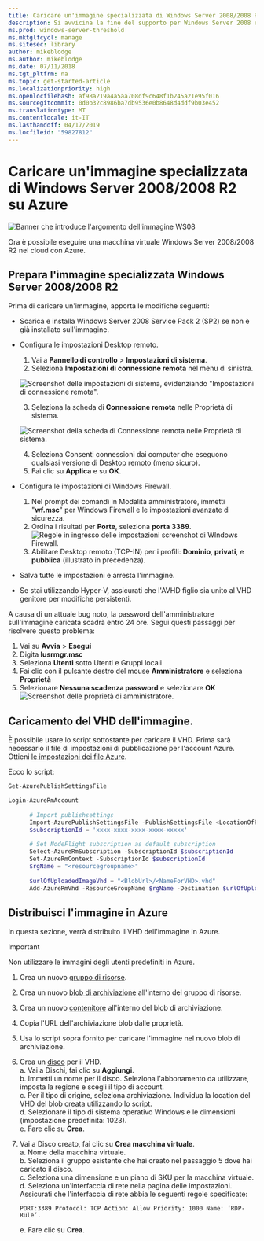 ```yaml
---
title: Caricare un'immagine specializzata di Windows Server 2008/2008 R2 su Azure
description: Si avvicina la fine del supporto per Windows Server 2008 e Windows Server 2008 R2. Scopri come effettuare la rilocazione ad Azure eseguendo l'hosting di Windows Server nel cloud.
ms.prod: windows-server-threshold
ms.mktglfcycl: manage
ms.sitesec: library
author: mikeblodge
ms.author: mikeblodge
ms.date: 07/11/2018
ms.tgt_pltfrm: na
ms.topic: get-started-article
ms.localizationpriority: high
ms.openlocfilehash: af98a219a4a5aa708df9c648f1b245a21e95f016
ms.sourcegitcommit: 0d0b32c8986ba7db9536e0b8648d4ddf9b03e452
ms.translationtype: MT
ms.contentlocale: it-IT
ms.lasthandoff: 04/17/2019
ms.locfileid: "59827812"
---
```

# <a name="upload-a-windows-server-20082008-r2-specialized-image-to-azure"></a>Caricare un'immagine specializzata di Windows Server 2008/2008 R2 su Azure 

![Banner che introduce l'argomento dell'immagine WS08](media/WS08-image-banner-large.png)

Ora è possibile eseguire una macchina virtuale Windows Server 2008/2008 R2 nel cloud con Azure. 

## <a name="prep-the-windows-server-20082008-r2-specialized-image"></a>Prepara l'immagine specializzata Windows Server 2008/2008 R2
Prima di caricare un'immagine, apporta le modifiche seguenti:

- Scarica e installa Windows Server 2008 Service Pack 2 (SP2) se non è già installato sull'immagine.

- Configura le impostazioni Desktop remoto.
   1. Vai a **Pannello di controllo** > **Impostazioni di sistema**.   
   2. Seleziona **Impostazioni di connessione remota** nel menu di sinistra.

   ![Screenshot delle impostazioni di sistema, evidenziando "Impostazioni di connessione remota".](media/1a_remote_settings.png)

   3. Seleziona la scheda di **Connessione remota** nelle Proprietà di sistema.   

   ![Screenshot della scheda di Connessione remota nelle Proprietà di sistema.](media/2c_sysprops.png)

   4. Seleziona Consenti connessioni dai computer che eseguono qualsiasi versione di Desktop remoto (meno sicuro).   
   5. Fai clic su **Applica** e su **OK**.
- Configura le impostazioni di Windows Firewall.   
   1. Nel prompt dei comandi in Modalità amministratore, immetti "**wf.msc**" per Windows Firewall e le impostazioni avanzate di sicurezza.   
   2. Ordina i risultati per **Porte**, seleziona **porta 3389**.   
     ![Regole in ingresso delle impostazioni screenshot di WIndows Firewall.](media/3b_inboundrules.png)   
   3. Abilitare Desktop remoto (TCP-IN) per i profili: **Dominio**, **privati**, e **pubblica** (illustrato in precedenza).

- Salva tutte le impostazioni e arresta l'immagine.   
- Se stai utilizzando Hyper-V, assicurati che l'AVHD figlio sia unito al VHD genitore per modifiche persistenti.

A causa di un attuale bug noto, la password dell'amministratore sull'immagine caricata scadrà entro 24 ore. Segui questi passaggi per risolvere questo problema: 

1. Vai su **Avvia** > **Esegui**
2. Digita **lusrmgr.msc**
3. Seleziona **Utenti** sotto Utenti e Gruppi locali
4. Fai clic con il pulsante destro del mouse **Amministratore** e seleziona **Proprietà**
5. Selezionare **Nessuna scadenza password** e selezionare **OK**
![Screenshot delle proprietà di amministratore.](media/6_adminprops.png)

## <a name="uploading-the-image-vhd"></a>Caricamento del VHD dell'immagine.
È possibile usare lo script sottostante per caricare il VHD. Prima sarà necessario il file di impostazioni di pubblicazione per l'account Azure. Ottieni [le impostazioni dei file Azure](https://azure.microsoft.com/downloads/).

Ecco lo script:

```powershell
Get-AzurePublishSettingsFile 

Login-AzureRmAccount
 
      # Import publishsettings
      Import-AzurePublishSettingsFile -PublishSettingsFile <LocationOfPublishingFile>
      $subscriptionId = 'xxxx-xxxx-xxxx-xxxx-xxxxx'
 
      # Set NodeFlight subscription as default subscription
      Select-AzureRmSubscription -SubscriptionId $subscriptionId
      Set-AzureRmContext -SubscriptionId $subscriptionId
      $rgName = "<resourcegroupname>"
    
      $urlOfUploadedImageVhd = "<BlobUrl>/<NameForVHD>.vhd"
      Add-AzureRmVhd -ResourceGroupName $rgName -Destination $urlOfUploadedImageVhd -LocalFilePath "<FilePath>"  
```
## <a name="deploy-the-image-in-azure"></a>Distribuisci l'immagine in Azure
In questa sezione, verrà distribuito il VHD dell'immagine in Azure. 

> [!IMPORTANT]
> Non utilizzare le immagini degli utenti predefiniti in Azure.

1.  Crea un nuovo [gruppo di risorse](https://docs.microsoft.com/rest/api/resources/resourcegroups/createorupdate). 
2.  Crea un nuovo [blob di archiviazione](https://docs.microsoft.com/rest/api/storageservices/put-blob) all'interno del gruppo di risorse.
3.  Crea un nuovo [contenitore](https://docs.microsoft.com/rest/api/storageservices/create-container) all'interno del blob di archiviazione.
4.  Copia l'URL dell'archiviazione blob dalle proprietà.
5.  Usa lo script sopra fornito per caricare l'immagine nel nuovo blob di archiviazione.
6.  Crea un [disco](https://docs.microsoft.com/azure/virtual-machines/windows/prepare-for-upload-vhd-image) per il VHD.   
     a. Vai a Dischi, fai clic su **Aggiungi**.  
     b. Immetti un nome per il disco. Seleziona l'abbonamento da utilizzare, imposta la regione e scegli il tipo di account.   
     c. Per il tipo di origine, seleziona archiviazione. Individua la location del VHD del blob creata utilizzando lo script.  
     d. Selezionare il tipo di sistema operativo Windows e le dimensioni (impostazione predefinita: 1023).   
     e. Fare clic su **Crea**.   

7.  Vai a Disco creato, fai clic su **Crea macchina virtuale**.   
     a. Nome della macchina virtuale.   
     b. Seleziona il gruppo esistente che hai creato nel passaggio 5 dove hai caricato il disco.   
     c. Seleziona una dimensione e un piano di SKU per la macchina virtuale.   
     d. Seleziona un'interfaccia di rete nella pagina delle impostazioni. Assicurati che l'interfaccia di rete abbia le seguenti regole specificate:
 
        PORT:3389 Protocol: TCP Action: Allow Priority: 1000 Name: ‘RDP-Rule’.   
     e. Fare clic su **Crea**.




